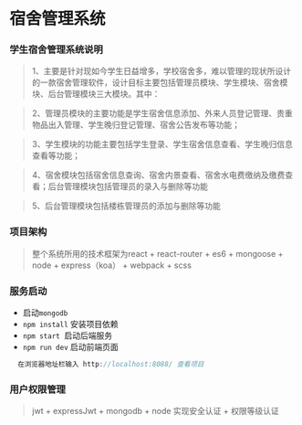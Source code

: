 # 宿舍管理系统

### 学生宿舍管理系统说明

> 1、主要是针对现如今学生日益增多，学校宿舍多，难以管理的现状所设计的一款宿舍管理软件，设计目标主要包括管理员模块、学生模块、宿舍模块、后台管理模块三大模块。其中：


>2、管理员模块的主要功能是学生宿舍信息添加、外来人员登记管理、贵重物品出入管理、学生晚归登记管理、宿舍公告发布等功能；


>3、学生模块的功能主要包括学生登录、学生宿舍信息查看、学生晚归信息查看等功能；


>4、宿舍模块包括宿舍信息查询、宿舍内景查看、宿舍水电费缴纳及缴费查看；后台管理模块包括管理员的录入与删除等功能


>5、后台管理模块包括楼栋管理员的添加与删除等功能

### 项目架构
> 整个系统所用的技术框架为react + react-router + es6 + mongoose + node + express（koa） + webpack + scss

### 服务启动
* 启动`mongodb`
* `npm install` 安装项目依赖
* `npm start`  启动后端服务
* `npm run dev` 启动前端页面

```JavaScript
  在浏览器地址栏输入 http://localhost:8088/ 查看项目
```

### 用户权限管理

> jwt + expressJwt + mongodb + node 实现安全认证 + 权限等级认证
